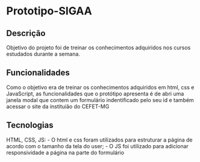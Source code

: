 # Prototipo-SIGAA

## Descrição
Objetivo do projeto foi de treinar os conhecimentos adquiridos nos cursos estudados durante a semana.

## Funcionalidades
Como o objetivo era de treinar os conhecimentos adquiridos em html, css e JavaScript, as funcionalidades que o protótipo apresenta é de abri uma janela modal que contem um formulário indentificado
pelo seu id e também acessar o site da instituião do CEFET-MG

## Tecnologias
HTML, CSS, JS:
	- O html e css foram utilizados para estruturar a página de acordo com o tamanho da tela do user;
	- O JS foi utilizado para adicionar responsividade a página na parte do formulário


